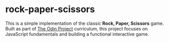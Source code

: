# rock-paper-scissors

This is a simple implementation of the classic **Rock, Paper, Scissors** game. Built as part of [The Odin Project](https://www.theodinproject.com/) curriculum, this project focuses on JavaScript fundamentals and building a functional interactive game.
